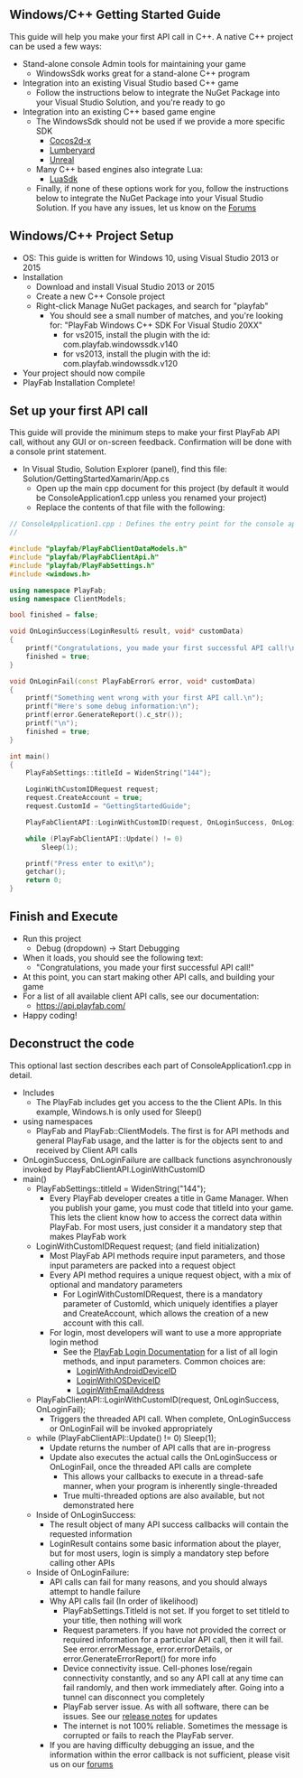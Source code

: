 Windows/C++ Getting Started Guide
----

This guide will help you make your first API call in C++.  A native C++ project can be used a few ways:

* Stand-alone console Admin tools for maintaining your game
  * WindowsSdk works great for a stand-alone C++ program
* Integration into an existing Visual Studio based C++ game
  * Follow the instructions below to integrate the NuGet Package into your Visual Studio Solution, and you're ready to go
* Integration into an existing C++ based game engine
  * The WindowsSdk should not be used if we provide a more specific SDK
    * [Cocos2d-x](https://github.com/PlayFab/Cocos2d-xSDK)
    * [Lumberyard](https://github.com/PlayFab/LumberyardSDK)
    * [Unreal](https://github.com/PlayFab/UnrealCppSdk)
  * Many C++ based engines also integrate Lua:
    * [LuaSdk](https://github.com/PlayFab/LuaSdk)
  * Finally, if none of these options work for you, follow the instructions below to integrate the NuGet Package into your Visual Studio Solution.  If you have any issues, let us know on the [Forums](https://community.playfab.com/index.html)

Windows/C++ Project Setup
----

* OS: This guide is written for Windows 10, using Visual Studio 2013 or 2015
* Installation
  * Download and install Visual Studio 2013 or 2015
  * Create a new C++ Console project
  * Right-click Manage NuGet packages, and search for "playfab"
    * You should see a small number of matches, and you're looking for: "PlayFab Windows C++ SDK For Visual Studio 20XX"
      * for vs2015, install the plugin with the id: com.playfab.windowssdk.v140
      * for vs2013, install the plugin with the id: com.playfab.windowssdk.v120
* Your project should now compile
* PlayFab Installation Complete!

Set up your first API call
----

This guide will provide the minimum steps to make your first PlayFab API call, without any GUI or on-screen feedback. Confirmation will be done with a console print statement.

* In Visual Studio, Solution Explorer (panel), find this file: Solution/GettingStartedXamarin/App.cs
  * Open up the main cpp document for this project (by default it would be ConsoleApplication1.cpp unless you renamed your project)
  * Replace the contents of that file with the following:
  
``` C++
// ConsoleApplication1.cpp : Defines the entry point for the console application.
//

#include "playfab/PlayFabClientDataModels.h"
#include "playfab/PlayFabClientApi.h"
#include "playfab/PlayFabSettings.h"
#include <windows.h>

using namespace PlayFab;
using namespace ClientModels;

bool finished = false;

void OnLoginSuccess(LoginResult& result, void* customData)
{
    printf("Congratulations, you made your first successful API call!\n");
    finished = true;
}

void OnLoginFail(const PlayFabError& error, void* customData)
{
    printf("Something went wrong with your first API call.\n");
    printf("Here's some debug information:\n");
    printf(error.GenerateReport().c_str());
    printf("\n");
    finished = true;
}

int main()
{
    PlayFabSettings::titleId = WidenString("144");

    LoginWithCustomIDRequest request;
    request.CreateAccount = true;
    request.CustomId = "GettingStartedGuide";

    PlayFabClientAPI::LoginWithCustomID(request, OnLoginSuccess, OnLoginFail);

    while (PlayFabClientAPI::Update() != 0)
        Sleep(1);

    printf("Press enter to exit\n");
    getchar();
    return 0;
}
```

Finish and Execute
----

* Run this project
  * Debug (dropdown) -> Start Debugging
* When it loads, you should see the following text:
  * "Congratulations, you made your first successful API call!"
* At this point, you can start making other API calls, and building your game
* For a list of all available client API calls, see our documentation:
  * https://api.playfab.com/
* Happy coding!

Deconstruct the code
----

This optional last section describes each part of ConsoleApplication1.cpp in detail.

* Includes
  * The PlayFab includes get you access to the the Client APIs.  In this example, Windows.h is only used for Sleep()
* using namespaces
  * PlayFab and PlayFab::ClientModels.  The first is for API methods and general PlayFab usage, and the latter is for the objects sent to and received by Client API calls
* OnLoginSuccess, OnLoginFailure are callback functions asynchronously invoked by PlayFabClientAPI.LoginWithCustomID 
* main()
  * PlayFabSettings::titleId = WidenString("144");
    * Every PlayFab developer creates a title in Game Manager. When you publish your game, you must code that titleId into your game. This lets the client know how to access the correct data within PlayFab. For most users, just consider it a mandatory step that makes PlayFab work
  * LoginWithCustomIDRequest request; (and field initialization)
    * Most PlayFab API methods require input parameters, and those input parameters are packed into a request object
    * Every API method requires a unique request object, with a mix of optional and mandatory parameters
      * For LoginWithCustomIDRequest, there is a mandatory parameter of CustomId, which uniquely identifies a player and CreateAccount, which allows the creation of a new account with this call.
    * For login, most developers will want to use a more appropriate login method
      * See the [PlayFab Login Documentation](https://api.playfab.com/Documentation/Client#Authentication) for a list of all login methods, and input parameters.  Common choices are:
        * [LoginWithAndroidDeviceID](https://api.playfab.com/Documentation/Client/method/LoginWithAndroidDeviceID)
        * [LoginWithIOSDeviceID](https://api.playfab.com/Documentation/Client/method/LoginWithIOSDeviceID)
        * [LoginWithEmailAddress](https://api.playfab.com/Documentation/Client/method/LoginWithEmailAddress)
  * PlayFabClientAPI::LoginWithCustomID(request, OnLoginSuccess, OnLoginFail);
    * Triggers the threaded API call.  When complete, OnLoginSuccess or OnLoginFail will be invoked appropriately
  * while (PlayFabClientAPI::Update() != 0) Sleep(1);
    * Update returns the number of API calls that are in-progress
    * Update also executes the actual calls the OnLoginSuccess or OnLoginFail, once the threaded API calls are complete
      * This allows your callbacks to execute in a thread-safe manner, when your program is inherently single-threaded
      * True multi-threaded options are also available, but not demonstrated here
  * Inside of OnLoginSuccess:
    * The result object of many API success callbacks will contain the requested information
    * LoginResult contains some basic information about the player, but for most users, login is simply a mandatory step before calling other APIs
  * Inside of OnLoginFailure:
    * API calls can fail for many reasons, and you should always attempt to handle failure
    * Why API calls fail (In order of likelihood)
      * PlayFabSettings.TitleId is not set.  If you forget to set titleId to your title, then nothing will work
      * Request parameters.  If you have not provided the correct or required information for a particular API call, then it will fail.  See error.errorMessage, error.errorDetails, or error.GenerateErrorReport() for more info
      * Device connectivity issue.  Cell-phones lose/regain connectivity constantly, and so any API call at any time can fail randomly, and then work immediately after.  Going into a tunnel can disconnect you completely
      * PlayFab server issue.  As with all software, there can be issues.  See our [release notes](https://api.playfab.com/releaseNotes/) for updates
      * The internet is not 100% reliable.  Sometimes the message is corrupted or fails to reach the PlayFab server.
    * If you are having difficulty debugging an issue, and the information within the error callback is not sufficient, please visit us on our [forums](https://community.playfab.com/index.html)
